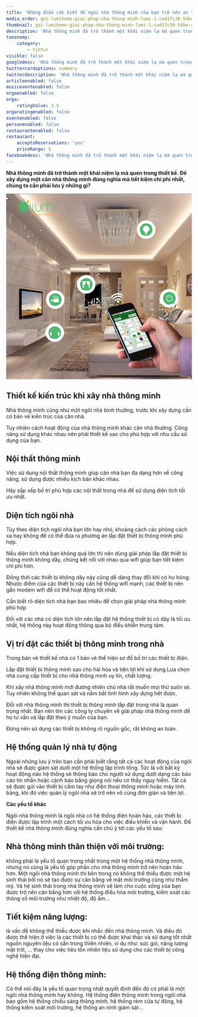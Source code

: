 ```yaml
---
title: 'Những điều cần biết để ngôi nhà thông minh của bạn trở nên an toàn hơn.'
media_order: goi-lumihome-giai-phap-nha-thong-minh-lumi-1-cad1fc30-54be-474d-aa05-25de29f3a2dd_2.jpg
thumbnail: goi-lumihome-giai-phap-nha-thong-minh-lumi-1-cad1fc30-54be-474d-aa05-25de29f3a2dd_2.jpg
description: 'Nhà thông minh đã trở thành một khái niệm lạ mà quen trong thiết kế. Để xây dựng một căn nhà thông minh đúng nghĩa mà tiết kiệm chi phí nhất, chúng ta cần phải lưu ý những gì'
taxonomy:
    category:
        - tintuc
visible: false
googledesc: 'Nhà thông minh đã trở thành một khái niệm lạ mà quen trong thiết kế. Để xây dựng một căn nhà thông minh đúng nghĩa mà tiết kiệm chi phí nhất, chúng ta cần phải lưu ý những gì'
twittercardoptions: summary
twitterdescription: 'Nhà thông minh đã trở thành một khái niệm lạ mà quen trong thiết kế. Để xây dựng một căn nhà thông minh đúng nghĩa mà tiết kiệm chi phí nhất, chúng ta cần phải lưu ý những gì'
articleenabled: false
musiceventenabled: false
orgaenabled: false
orga:
    ratingValue: 2.5
orgaratingenabled: false
eventenabled: false
personenabled: false
restaurantenabled: false
restaurant:
    acceptsReservations: 'yes'
    priceRange: $
facebookdesc: 'Nhà thông minh đã trở thành một khái niệm lạ mà quen trong thiết kế. Để xây dựng một căn nhà thông minh đúng nghĩa mà tiết kiệm chi phí nhất, chúng ta cần phải lưu ý những gì'
---
```


**Nhà thông minh đã trở thành một khái niệm lạ mà quen trong thiết kế. Để xây dựng một căn nhà thông minh đúng nghĩa mà tiết kiệm chi phí nhất, chúng ta cần phải lưu ý những gì?**

![nhà thông minh](goi-lumihome-giai-phap-nha-thong-minh-lumi-1-cad1fc30-54be-474d-aa05-25de29f3a2dd_2.jpg)

## Thiết kế kiến trúc khi xây nhà thông minh

Nhà thông minh cũng như một ngôi nhà bình thường, trước khi xây dựng cần có bản vẽ kiến trúc của căn nhà. 

Tuy nhiên cách hoạt động của nhà thông minh khác căn nhà thường. Công năng sử dụng khác nhau nên phải thiết kế sao cho phù hợp với nhu cầu sử dụng của bạn.

## Nội thất thông minh

Việc sử dụng nội thất thông minh giúp căn nhà bạn đa dạng hơn về công năng, sử dụng được nhiều kịch bản khác nhau.

Hãy sắp xếp bố trí phù hợp các nội thất trong nhà để sử dụng diện tích tối ưu nhất.

## Diện tích ngôi nhà

Tùy theo diện tích ngôi nhà bạn lớn hay nhỏ, khoảng cách các phòng cách xa hay không để có thể đưa ra phương án lắp đặt thiết bị thông minh phù hợp.

Nếu diện tích nhà bạn không quá lớn thì nên dùng giải pháp lắp đặt thiết bị thông minh không dây, chúng kết nối với nhau qua wifi giúp bạn tiết kiệm chi phí hơn.

Đồng thời các thiết bị không dây này cũng dễ dàng thay đổi khi có hư hỏng. Nhược điểm của các thiết bị này cần hệ thống wifi mạnh, các thiết bị nên gần modem wifi để có thể hoạt động tốt nhất.

Cần biết rõ diện tích nhà bạn bao nhiêu để chọn giải pháp nhà thông minh phù hợp

Đối với các nhà có diện tích lớn nên lắp đặt hệ thống thiết bị có dây là tối ưu nhất, hệ thống này hoạt động thông qua bộ điều khiển trung tâm.

## Vị trí đặt các thiết bị thông minh trong nhà
 
Trong bản vẽ thiết kế nhà có 1 bản vẽ thể hiện sơ đồ bố trí các thiết bị điện. 

Lắp đặt thiết bị thông minh sao cho hài hòa và tiện lợi khi sử dụng.Lựa chọn nhà cung cấp thiết bị cho nhà thông minh uy tín, chất lượng.

Khi xây nhà thông minh mới đương nhiên chủ nhà rất muốn mọi thứ suôn sẻ. Tuy nhiên không thể quan sát và nắm bắt tình hình xây dựng hết được.

Đối với nhà thông minh thì thiết bị thông minh lắp đặt trong nhà là quan trọng nhất. Bạn nên tìm các công ty chuyên về giải pháp nhà thông minh để họ tư vấn và lắp đặt theo ý muốn của bạn.

Đừng nên sử dụng các thiết bị không rõ nguồn gốc, rất không an toàn.

## Hệ thống quản lý nhà tự động

Ngoài những lưu ý trên bạn cần phải biết rằng tất cả các hoạt động của ngôi nhà sẽ được giám sát dưới một hệ thống lập trình tổng. Tức là với bất kỳ hoạt động nào hệ thống sẽ thông báo cho người sử dụng dưới dạng các báo cáo tin nhắn hoặc cảnh báo bằng giọng nói nếu có thấy nguy hiểm. Tất cả sẽ được gửi vào thiết bị cầm tay như điện thoại thông minh hoặc máy tính bảng, khi đó việc quản lý ngôi nhà sẽ trở nên vô cùng đơn giản và tiện lợi.

**Các yếu tố khác**

Ngôi nhà thông minh là ngôi nhà có hệ thống điện hoàn hảo, các thiết bị điện được lập trình một cách tối ưu hóa cho việc điều khiển và vận hành. Để thiết kế nhà thông minh đúng nghĩa cần chú ý tới các yếu tố sau:

## Nhà thông minh thân thiện với môi trường:

 không phải là yếu tố quan trọng nhất trong một hệ thống nhà thông minh, nhưng nó cũng là yếu tố góp phần cho nhà thông minh trở nên hoàn hảo hơn. Một ngôi nhà thông minh thì bên trong nó không thể thiếu được một hệ sinh thái bởi nó sẽ tạo được sự cân bằng về mặt môi trường cũng như thẩm mỹ. Và hệ sinh thái trong nhà thông minh sẽ làm cho cuộc sống của bạn được trở nên cân bằng hơn với hệ thống điều hòa môi trường, kiểm soát các thông số môi trường như nhiệt độ, độ ẩm…
 
## Tiết kiệm năng lượng:

 là vấn đề không thể thiếu được khi nhắc đến nhà thông minh. Và điều đó được thể hiện ở việc là các thiết bị có thể được khai thác và sử dụng tốt nhất nguồn nguyên liệu có sẵn trong thiên nhiên, ví dụ như: sức gió, năng lượng mặt trời, … thay cho việc tiêu tốn nhiên liệu sử dụng cho các thiết bị công nghệ hiện đại.

## Hệ thống điện thông minh:

Có thể nói đây là yếu tố quan trọng nhất quyết định đến đó có phải là một ngôi nhà thông minh hay không. Hệ thống điện thông minh trong ngôi nhà bao gồm hệ thống chiếu sáng thông minh, hệ thống rèm cửa tự động, hệ thống kiểm soát môi trường, hệ thống an ninh giám sát…

